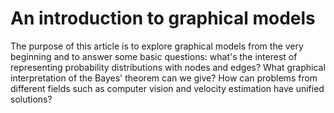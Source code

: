 # An introduction to graphical models

The purpose of this article is to explore graphical models from the very beginning and to answer some basic questions: what's the interest of representing
probability distributions with nodes and edges? What graphical interpretation of the Bayes' theorem can we give? How can problems from different fields
such as computer vision and velocity estimation have unified solutions?

